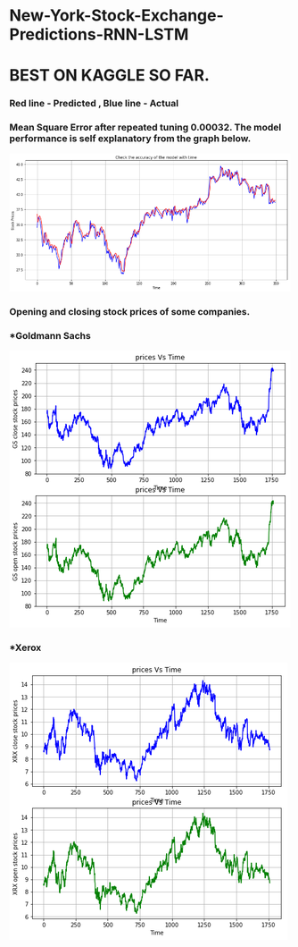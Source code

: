 # New-York-Stock-Exchange-Predictions-RNN-LSTM

# BEST ON KAGGLE SO FAR.

### Red line - Predicted  ,  Blue line - Actual
### Mean Square Error after repeated tuning 0.00032. The model performance is self explanatory from the graph below.
![Predicted_vs_actual](Predicted_vs_actual.png)

### Opening and closing stock prices of some companies.
### *Goldmann Sachs
![Goldmann_Sachs](Goldmann_Sachs.png)
### *Xerox
![Xerox](Xerox.png)
